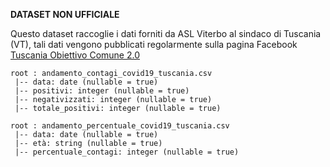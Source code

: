 <b>DATASET NON UFFICIALE</b>

Questo dataset raccoglie i dati forniti da ASL Viterbo al sindaco di Tuscania (VT), tali dati vengono pubblicati regolarmente sulla pagina Facebook [Tuscania Obiettivo Comune 2.0](https://www.facebook.com/obiettivocomune2.0)

```
root : andamento_contagi_covid19_tuscania.csv
 |-- data: date (nullable = true)
 |-- positivi: integer (nullable = true)
 |-- negativizzati: integer (nullable = true)
 |-- totale_positivi: integer (nullable = true)
```

```
root : andamento_percentuale_covid19_tuscania.csv
 |-- data: date (nullable = true)
 |-- età: string (nullable = true)
 |-- percentuale_contagi: integer (nullable = true)
```
